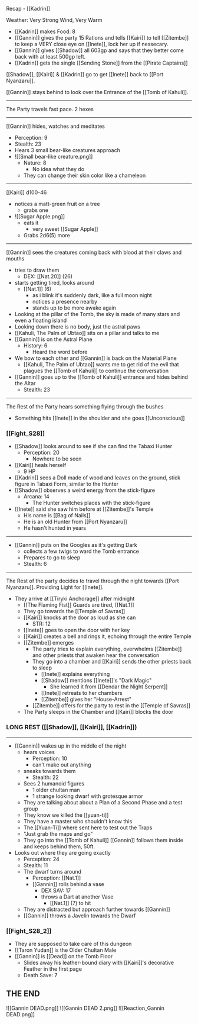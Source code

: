 
Recap - [[Kadrin]]

Weather: Very Strong Wind, Very Warm 
- [[Kadrin]] makes Food: 8
- [[Gannin]] gives the party 15 Rations and tells [[Kairi]] to tell [[Zitembe]] to keep a VERY close eye on [[Inete]], lock her up if nessecary.
- [[Gannin]] gives [[Shadow]] all 603gp and says that they better come back with at least 500gp left.
- [[Kadrin]] gets the single [[Sending Stone]] from the [[Pirate Captains]]

[[Shadow]], [[Kairi]] & [[Kadrin]] go to get [[Inete]] back to [[Port Nyanzaru]].

[[Gannin]] stays behind to look over the Entrance of the [[Tomb of Kahuli]].

---
The Party travels fast pace. 2 hexes

---

[[Gannin]] hides, watches and meditates
- Perception: 9
- Stealth: 23
- Hears 3 small bear-like creatures approach
- ![[Small bear-like creature.png]]
	- Nature: 8
		- No idea what they do
	- They can change their skin color like a chameleon

---
 [[Kairi]] d100-46
- notices a matt-green fruit on a tree
	- grabs one
- ![[Sugar Apple.png]]
	- eats it
		- very sweet [[Sugar Apple]]
	- Grabs 2d6(5) more

---
[[Gannin]] sees the creatures coming back with blood at their claws and mouths
- tries to draw them
	- DEX: [[Nat.20]] (26)
- starts getting tired, looks around
	- [[Nat.1]] (6)
		- as i blink it's suddenly dark, like a full moon night
		- notices a presence nearby
		- stands up to be more awake again
- Looking at the pillar of the Tomb, the sky is made of many stars and even a floating island
- Looking down there is no body, just the astral paws
- [[Kahuli, The Palm of Ubtao]] sits on a pillar and talks to me
- [[Gannin]] is on the Astral Plane
	- History: 6
		- Heard the word before
- We bow to each other and [[Gannin]] is back on the Material Plane
	- [[Kahuli, The Palm of Ubtao]] wants me to get rid of the evil that plagues the [[Tomb of Kahuli]] to continue the conversation
- [[Gannin]] goes up to the [[Tomb of Kahuli]] entrance and hides behind the Altar
	- Stealth: 23

---
The Rest of the Party hears something flying through the bushes
- Something hits [[Inete]] in the shoulder and she goes [[Unconscious]]

### [[Fight_S28]]
- [[Shadow]] looks around to see if she can find the Tabaxi Hunter
	- Perception: 20
		- Nowhere to be seen
- [[Kairi]] heals herself
	- 9 HP
- [[Kadrin]] sees a Doll made of wood and leaves on the ground, stick figure in Tabaxi Form, similar to the Hunter
- [[Shadow]] observes a weird energy from the stick-figure
	- Arcana: 14
		- The Hunter switches places with the stick-figure
- [[Inete]] said she saw him before at [[Zitembe]]'s Temple
	- His name is [[Bag of Nails]]
	- He is an old Hunter from [[Port Nyanzaru]]
	- He hasn't hunted in years

---
- [[Gannin]] puts on the Googles as it's getting Dark
	- collects a few twigs to ward the Tomb entrance
	- Prepares to go to sleep
	- Stealth: 6

---
The Rest of the party decides to travel through the night towards [[Port Nyanzaru]]. Providing Light for [[Inete]].
- They arrive at [[Tiryki Anchorage]] after midnight
	- [[The Flaming Fist]] Guards are tired, [[Nat.1]]
	- They go towards the [[Temple of Savras]]
	- [[Kairi]] knocks at the door as loud as she can
		- STR: 12
	- [[Inete]] goes to open the door with her key
	- [[Kairi]] creates a bell and rings it, echoing through the entire Temple
	- [[Zitembe]] emerges
		- The party tries to explain everything, overwhelms [[Zitembe]] and other priests that awaken hear the conversation
		- They go into a chamber and [[Kairi]] sends the other priests back to sleep
			- [[Inete]] explains everything
			- [[Shadow]] mentions [[Inete]]'s "Dark Magic"
				- She learned it from [[Dendar the Night Serpent]]
			- [[Inete]] retreats to her chambers
			- [[Zitembe]] gives her "House-Arrest"
		- [[Zitembe]] offers for the party to rest in the [[Temple of Savras]]
	- The Party sleeps in the Chamber and [[Kairi]] blocks the door

### LONG REST ([[Shadow]], [[Kairi]], [[Kadrin]])
---
- [[Gannin]] wakes up in the middle of the night
	- hears voices
		- Perception: 10
		- can't make out anything
	- sneaks towards them
		- Stealth: 22
	- Sees 2 humanoid figures
		- 1 older chultan man
		- 1 strange looking dwarf with grotesque armor
	- They are talking about about a Plan of a Second Phase and a test group
	- They know we killed the [[yuan-ti]]
	- They have a master who shouldn't know this
	- The [[Yuan-Ti]] where sent here to test out the Traps
	- "Just grab the maps and go"
	- They go into the [[Tomb of Kahuli]]
[[Gannin]] follows them inside and keeps behind them, 50ft.
- Looks out where they are going exactly
	- Perception: 24
	- Stealth: 11
	- The dwarf turns around
		- Perception: [[Nat.1]]
		- [[Gannin]] rolls behind a vase
			- DEX SAV: 17
			- throws a Dart at another Vase
				- [[Nat.1]] (7) to hit
	- They are distracted but approach further towards [[Gannin]]
	- [[Gannin]] throws a Javelin towards the Dwarf

### [[Fight_S28_2]]

- They are supposed to take care of this dungeon
- [[Taron Yudan]] is the Older Chultan Male 
- [[Gannin]] is [[Dead]] on the Tomb Floor
	- Slides away his leather-bound diary with [[Kairi]]'s decorative Feather in the first page
	- Death Save: 7

## THE END
![[Gannin DEAD.png]]
![[Gannin DEAD 2.png]]
![[Reaction_Gannin DEAD.png]]
